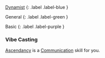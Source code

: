 
[Dynamist](Game/Dynamist)
{: .label .label-blue }

General
{: .label .label-green }

Basic
{: .label .label-purple }

### Vibe Casting

[Ascendancy](Core/Spirit#Ascendancy) is a [Communication](Core/Communication) skill for you.
